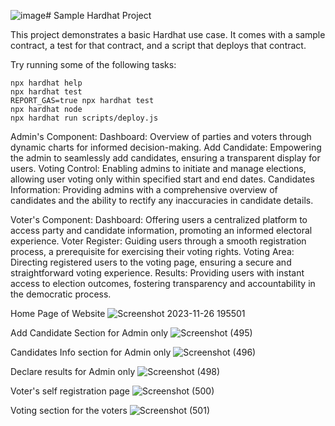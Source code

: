 ![image](https://github.com/abhishekdasz/Blockchain-Voting-dapp/assets/87275238/1073dfb4-4050-4b55-9c2b-545043590575)# Sample Hardhat Project

This project demonstrates a basic Hardhat use case. It comes with a sample contract, a test for that contract, and a script that deploys that contract.

Try running some of the following tasks:

```shell
npx hardhat help
npx hardhat test
REPORT_GAS=true npx hardhat test
npx hardhat node
npx hardhat run scripts/deploy.js
```

Admin's Component:
Dashboard:  Overview of parties and voters through dynamic charts for informed decision-making.
Add Candidate: Empowering the admin to seamlessly add candidates, ensuring a transparent display for users.
Voting Control: Enabling admins to initiate and manage elections, allowing user voting only within specified start and end dates.
Candidates Information: Providing admins with a comprehensive overview of candidates and the ability to rectify any inaccuracies in candidate details.

Voter's Component:
Dashboard: Offering users a centralized platform to access party and candidate information, promoting an informed electoral experience.
Voter Register: Guiding users through a smooth registration process, a prerequisite for exercising their voting rights.
Voting Area: Directing registered users to the voting page, ensuring a secure and straightforward voting experience.
Results: Providing users with instant access to election outcomes, fostering transparency and accountability in the democratic process.

Home Page of Website
![Screenshot 2023-11-26 195501](https://github.com/abhishekdasz/Blockchain-Voting-dapp/assets/87275238/a1250c37-6b00-47d3-b4b7-f52d901be446)

Add Candidate Section for Admin only 
![Screenshot (495)](https://github.com/abhishekdasz/Blockchain-Voting-dapp/assets/87275238/2d394d6a-db6a-4d0d-b068-bbf4e9ca0c0f)

Candidates Info section for Admin only
![Screenshot (496)](https://github.com/abhishekdasz/Blockchain-Voting-dapp/assets/87275238/f8907e9b-47c7-4a1c-9953-b690d26874f4)

Declare results for Admin only
![Screenshot (498)](https://github.com/abhishekdasz/Blockchain-Voting-dapp/assets/87275238/b350dba0-db70-45da-b4b1-25226041c8d1)

Voter's self registration page
![Screenshot (500)](https://github.com/abhishekdasz/Blockchain-Voting-dapp/assets/87275238/7b32da0b-2eac-4ea0-bd6c-fa94a63c3154)

Voting section for the voters
![Screenshot (501)](https://github.com/abhishekdasz/Blockchain-Voting-dapp/assets/87275238/b448a62e-3a72-4ac8-b935-63a1e71572ee)


